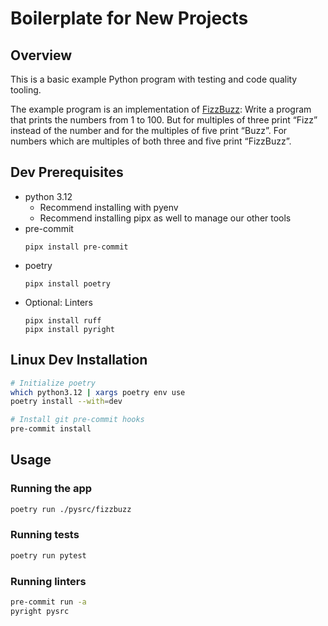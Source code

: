 # Boilerplate for New Projects

## Overview
This is a basic example Python program with testing and code quality tooling.

The example program is an implementation of [FizzBuzz](https://blog.codinghorror.com/why-cant-programmers-program/):
Write a program that prints the numbers from 1 to 100. But for multiples of three print “Fizz” instead of the number
and for the multiples of five print “Buzz”. For numbers which are multiples of both three and five print “FizzBuzz”.

## Dev Prerequisites
- python 3.12
  - Recommend installing with pyenv
  - Recommend installing pipx as well to manage our other tools
- pre-commit
    ```shell
    pipx install pre-commit
    ```
- poetry
    ```shell
    pipx install poetry
    ```
- Optional: Linters
    ```shell
    pipx install ruff
    pipx install pyright
    ```

## Linux Dev Installation

```bash
# Initialize poetry
which python3.12 | xargs poetry env use
poetry install --with=dev

# Install git pre-commit hooks
pre-commit install
```

## Usage

### Running the app
```bash
poetry run ./pysrc/fizzbuzz
```

### Running tests
```bash
poetry run pytest
```

### Running linters
```bash
pre-commit run -a
pyright pysrc
```

